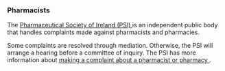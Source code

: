 ###  Pharmacists

The [ Pharmaceutical Society of Ireland (PSI)
](https://www.thepsi.ie/gns/home.aspx) is an independent public body that
handles complaints made against pharmacists and pharmacies.

Some complaints are resolved through mediation. Otherwise, the PSI will
arrange a hearing before a committee of inquiry. The PSI has more information
about [ making a complaint about a pharmacist or pharmacy
](https://www.thepsi.ie/gns/making-a-complaint/overview.aspx) .
